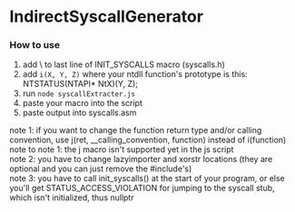 # IndirectSyscallGenerator
### How to use
1. add \ to last line of INIT_SYSCALLS macro (syscalls.h)
1. add `i(X, Y, Z)` where your ntdll function's prototype is this: NTSTATUS(NTAPI* NtX)(Y, Z);
1. run `node syscallExtracter.js`
1. paste your macro into the script
1. paste output into syscalls.asm

note 1: if you want to change the function return type and/or calling convention, use j(ret, __calling_convention, function) instead of i(function)<br>
note to note 1: the j macro isn't supported yet in the js script<br>
note 2: you have to change lazyimporter and xorstr locations (they are optional and you can just remove the #include's)<br>
note 3: you have to call init_syscalls() at the start of your program, or else you'll get STATUS_ACCESS_VIOLATION for jumping to the syscall stub, which isn't initialized, thus nullptr
